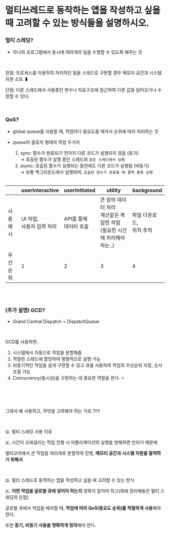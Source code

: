 # 멀티쓰레드로 동작하는 앱을 작성하고 싶을 때 고려할 수 있는 방식들을 설명하시오.


### **멀티 스레딩?**

- 하나의 프로그램에서 동시에 여러개의 일을 수행할 수 있도록 해주는 것

<br>

장점: 프로세스를 이용하여 처리하던 일을 스레드로 구현할 경우 메모리 공간과 시스템 자원 소모 ⬇

단점: 다른 스레드에서 사용중인 변수나 자료구조에 접근하여 다른 값을 읽어오거나 수정할 수 있다.

<br>

### **QoS?**

- global queue를 사용할 때, 작업마다 중요도를 매겨서 순위에 따라 처리하는 것
- queue의 클로저 형태의 작업 두가지
    1. sync: 함수가 완료되기 전까지 다른 코드가 실행되지 않음 (동기)
    <br>→ 호출된 함수가 실행 중인 스레드와 `같은 스레드에서 실행`
    2. async: 호출된 함수가 실행되는 동안에도 다른 코드가 실행됨 (비동기)
    <br>→ 보통 백그라운드에서 실행되며, `호출된 함수가 완료될 때 콜백 블록 실행`

    <br>

|  | userInteractive | userInitiated | utility | background |
| --- | --- | --- | --- | --- |
| 사용 예시 | UI 작업,<br> 사용자 입력 처리 | API를 통해 <br>데이터 호출 | 큰 양의 데이터 처리<br>계산같은 복잡한 작업<br>(필요한 시간에 처리해야 하는..) | 파일 다운로드, <br>위치 추적 |
| 우선 순위 | 1 | 2 | 3 | 4 |

<br><br>

### **(추가 설명) GCD?**

- Grand Central Dispatch = DispatchQueue

<br>

GCD를 사용하면..

1. 시스템에서 자동으로 작업을 분할해줌
2. 적절한 스레드에 할당하여 병렬적으로 실행 가능
3. 비동기적인 작업을 쉽게 구현할 수 있고 큐를 사용하여 작업의 우선순위 지정, 순서 조절 가능
4. Concurrency(동시성)을 구현하는 데 중요한 역할을 한다. ⭐

<br><br><br>

그래서 왜 사용하고, 무엇을 고려해야 하는 거죠 ?!!!!

<br>

🇶. 멀티 스레딩 사용 이유

🇦. 시간이 오래걸리는 작업 진행 시 어플리케이션의 실행을 방해하면 안되기 때문에

멀티코어에서 큰 작업을 여러개로 분할하여 진행, **메모리 공간과 시스템 자원을 절약하기 위해서**

<br>

🇶. 멀티 스레드로 동작하는 앱을 작성하고 싶을 때 고려할 수 있는 방식

🇦. **어떤 작업을 글로벌 큐에 넣어야 하는지** 정확히 알아야 하고(위에 정리해놓은 멀티 스레딩의 단점)

글로벌 큐에서 작업을 배치할 때, **작업에 따라 QoS(중요도 순위)를 적절하게 사용**해야 한다.

또한 **동기, 비동기 사용을 명확하게 정의**해야 한다.